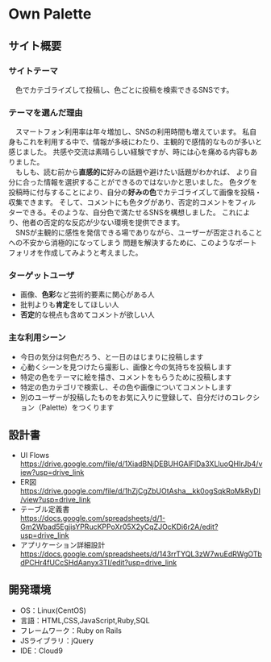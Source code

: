 # Own Palette

## サイト概要
### サイトテーマ
&emsp;色でカテゴライズして投稿し、色ごとに投稿を検索できるSNSです。

### テーマを選んだ理由
&emsp;スマートフォン利用率は年々増加し、SNSの利用時間も増えています。
私自身もこれを利用する中で、情報が多岐にわたり、主観的で感情的なものが多いと感じました。
共感や交流は素晴らしい経験ですが、時には心を痛める内容もありました。<br/>
&emsp;もしも、読む前から**直感的に**好みの話題や避けたい話題がわかれば、
より自分に合った情報を選択することができるのではないかと思いました。
色タグを投稿時に付与することにより、自分の**好みの色**でカテゴライズして画像を投稿・収集できます。
そして、コメントにも色タグがあり、否定的コメントをフィルターできる。そのような、自分色で満たせるSNSを構想しました。
これにより、他者の否定的な反応が少ない環境を提供できます。<br/>
&emsp;SNSが主観的に感性を発信できる場でありながら、ユーザーが否定されることへの不安から消極的になってしまう
  問題を解決するために、このようなポートフォリオを作成してみようと考えました。<br/>

### ターゲットユーザ
- 画像、**色彩**など芸術的要素に関心がある人
- 批判よりも**肯定**をしてほしい人
- **否定**的な視点も含めてコメントが欲しい人

### 主な利用シーン
- 今日の気分は何色だろう、と一日のはじまりに投稿します
- 心動くシーンを見つけたら撮影し、画像と今の気持ちを投稿します
- 特定の色をテーマに絵を描き、コメントをもらうために投稿します
- 特定の色カテゴリで検索し、その色や画像についてコメントします
- 別のユーザーが投稿したものをお気に入りに登録して、自分だけのコレクション（Palette）をつくります

## 設計書
- UI Flows  
https://drive.google.com/file/d/1XiadBNjDEBUHGAlFlDa3XLluoQHIrJb4/view?usp=drive_link
- ER図  
https://drive.google.com/file/d/1hZjCgZbUOtAsha__kk0ogSqkRoMkRyDI/view?usp=drive_link
- テーブル定義書  
https://docs.google.com/spreadsheets/d/1-Gm2Wbad5EgjisYPRucKPPoXr05X2yCqZJOcKDi6r2A/edit?usp=drive_link
- アプリケーション詳細設計  
https://docs.google.com/spreadsheets/d/143rrTYQL3zW7wuEdRWgOTbdPCHr4fUCcSHdAanyx3TI/edit?usp=drive_link

## 開発環境
- OS：Linux(CentOS)
- 言語：HTML,CSS,JavaScript,Ruby,SQL
- フレームワーク：Ruby on Rails
- JSライブラリ：jQuery
- IDE：Cloud9

